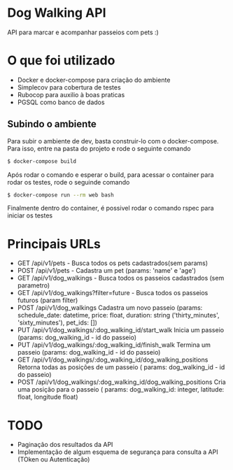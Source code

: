 # Dog Walking API

API para marcar e acompanhar passeios com pets :)

# O que foi utilizado
- Docker e docker-compose para criação do ambiente
- Simplecov para cobertura de testes
- Rubocop para auxilio à boas praticas
- PGSQL como banco de dados

## Subindo o ambiente
Para subir o ambiente de dev, basta construir-lo com o docker-compose. Para isso, entre na pasta do projeto e rode o seguinte comando
```sh
$ docker-compose build
```

Após rodar o comando e esperar o build, para acessar o container para rodar os testes, rode o seguinde comando
```sh
$ docker-compose run --rm web bash
```

Finalmente dentro do container, é possivel rodar o comando rspec para iniciar os testes

# Principais URLs

  - GET /api/v1/pets - Busca todos os pets cadastrados(sem params)
  - POST /api/v1/pets - Cadastra um pet (params: 'name' e 'age')
  - GET /api/v1/dog_walkings - Busca todos os passeios cadastrados (sem parametro)
  - GET /api/v1/dog_walkings?filter=future - Busca todos os passeios futuros (param filter)
  - POST /api/v1/dog_walkings Cadastra um novo passeio (params: schedule_date: datetime, price: float, duration: string ('thirty_minutes', 'sixty_minutes'), pet_ids: [])
  - PUT /api/v1/dog_walkings/:dog_walking_id/start_walk Inicia um passeio (params: dog_walking_id - id do passeio)
  - PUT /api/v1/dog_walkings/:dog_walking_id/finish_walk Termina um passeio (params: dog_walking_id - id do passeio)
  - GET /api/v1/dog_walkings/:dog_walking_id/dog_walking_positions Retorna todas as posições de um passeio ( params: dog_walking_id - id do passeio)
  - POST /api/v1/dog_walkings/:dog_walking_id/dog_walking_positions Cria uma posição para o passeio ( params: dog_walking_id: integer, latitude: float, longitude float)

# TODO
- Paginação dos resultados da API
- Implementação de algum esquema de segurança para consulta a API (TOken ou Autenticação)
